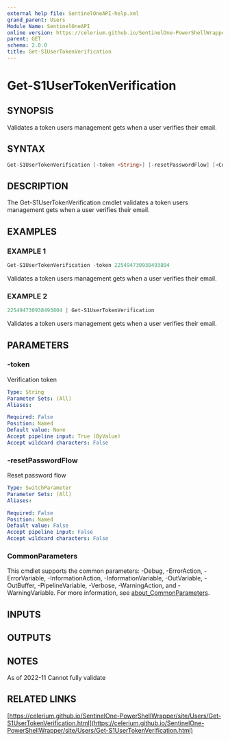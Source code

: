 ```yaml
---
external help file: SentinelOneAPI-help.xml
grand_parent: Users
Module Name: SentinelOneAPI
online version: https://celerium.github.io/SentinelOne-PowerShellWrapper/site/Users/Get-S1UserTokenVerification.html
parent: GET
schema: 2.0.0
title: Get-S1UserTokenVerification
---
```


# Get-S1UserTokenVerification

## SYNOPSIS
Validates a token users management gets when a user verifies their email.

## SYNTAX

```powershell
Get-S1UserTokenVerification [-token <String>] [-resetPasswordFlow] [<CommonParameters>]
```

## DESCRIPTION
The Get-S1UserTokenVerification cmdlet validates a token users management gets when a
user verifies their email.

## EXAMPLES

### EXAMPLE 1
```powershell
Get-S1UserTokenVerification -token 225494730938493804
```

Validates a token users management gets when a user verifies their email.

### EXAMPLE 2
```powershell
225494730938493804 | Get-S1UserTokenVerification
```

Validates a token users management gets when a user verifies their email.

## PARAMETERS

### -token
Verification token

```yaml
Type: String
Parameter Sets: (All)
Aliases:

Required: False
Position: Named
Default value: None
Accept pipeline input: True (ByValue)
Accept wildcard characters: False
```

### -resetPasswordFlow
Reset password flow

```yaml
Type: SwitchParameter
Parameter Sets: (All)
Aliases:

Required: False
Position: Named
Default value: False
Accept pipeline input: False
Accept wildcard characters: False
```

### CommonParameters
This cmdlet supports the common parameters: -Debug, -ErrorAction, -ErrorVariable, -InformationAction, -InformationVariable, -OutVariable, -OutBuffer, -PipelineVariable, -Verbose, -WarningAction, and -WarningVariable. For more information, see [about_CommonParameters](http://go.microsoft.com/fwlink/?LinkID=113216).

## INPUTS

## OUTPUTS

## NOTES
As of 2022-11
    Cannot fully validate

## RELATED LINKS

[https://celerium.github.io/SentinelOne-PowerShellWrapper/site/Users/Get-S1UserTokenVerification.html](https://celerium.github.io/SentinelOne-PowerShellWrapper/site/Users/Get-S1UserTokenVerification.html)

